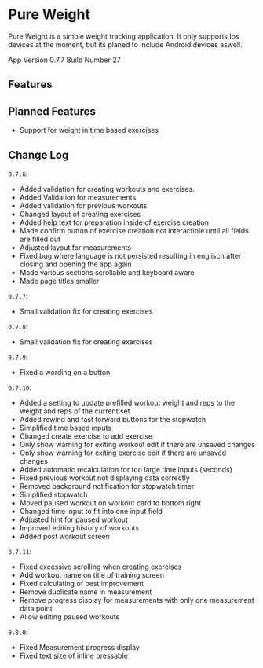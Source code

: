 # Pure Weight

Pure Weight is a simple weight tracking application. It only supports Ios devices at the moment, but its planed to include Android devices aswell.

App Version 0.7.7
Build Number 27

## Features

## Planned Features

-   Support for weight in time based exercises

## Change Log

`0.7.6`:

-   Added validation for creating workouts and exercises.
-   Added Validation for measurements
-   Added validation for previous workouts
-   Changed layout of creating exercises
-   Added help text for preparation inside of exercise creation
-   Made confirm button of exercise creation not interactible until all fields are filled out
-   Adjusted layout for measurements
-   Fixed bug where language is not persisted resulting in englisch after closing and opening the app again
-   Made various sections scrollable and keyboard aware
-   Made page titles smaller

`0.7.7`:

-   Small validation fix for creating exercises

`0.7.8`:

-   Small validation fix for creating exercises

`0.7.9`:

-   Fixed a wording on a button

`0.7.10`:

-   Added a setting to update prefilled workout weight and reps to the weight and reps of the current set
-   Added rewind and fast forward buttons for the stopwatch
-   Simplified time based inputs
-   Changed create exercise to add exercise
-   Only show warning for exiting workout edit if there are unsaved changes
-   Only show warning for exiting exercise edit if there are unsaved changes
-   Added automatic recalculation for too large time inputs (seconds)
-   Fixed previous workout not displaying data correctly
-   Removed background notification for stopwatch timer
-   Simplified stopwatch
-   Moved paused workout on workout card to bottom right
-   Changed time input to fit into one input field
-   Adjusted hint for paused workout
-   Improved editing history of workouts
-   Added post workout screen

`0.7.11`:

-   Fixed excessive scrolling when creating exercises
-   Add workout name on title of training screen
-   Fixed calculating of best improvement
-   Remove duplicate name in measurement
-   Remove progress display for measurements with only one measurement data point
-   Allow editing paused workouts

`0.8.0`:

-   Fixed Measurement progress display
-   Fixed text size of inline pressable
